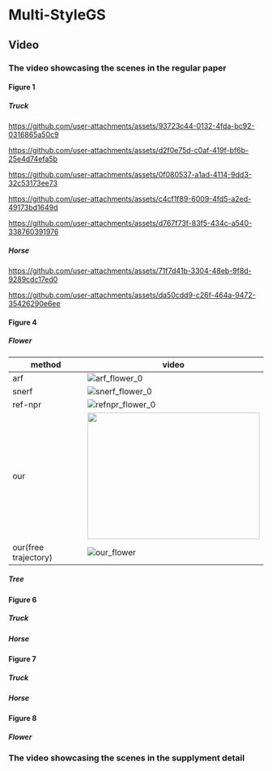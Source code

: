 # Multi-StyleGS
## Video
### The video showcasing the scenes in the regular paper
#### Figure 1
##### Truck

https://github.com/user-attachments/assets/93723c44-0132-4fda-bc92-0316865a50c9



https://github.com/user-attachments/assets/d2f0e75d-c0af-419f-bf6b-25e4d74efa5b



https://github.com/user-attachments/assets/0f080537-a1ad-4114-9dd3-32c53173ee73



https://github.com/user-attachments/assets/c4cf1f89-6009-4fd5-a2ed-49173bd1649d



https://github.com/user-attachments/assets/d767f73f-83f5-434c-a540-338760391976
##### Horse


https://github.com/user-attachments/assets/71f7d41b-3304-48eb-9f8d-9289cdc17ed0



https://github.com/user-attachments/assets/da50cdd9-c26f-464a-9472-35426290e6ee




#### Figure 4
##### Flower
| method  | video |
| ------------- | ------------- |
| arf  |![arf_flower_0](https://github.com/user-attachments/assets/a049ae3a-0ac0-493a-9387-399c727cde0c)  |
|  snerf |  ![snerf_flower_0](https://github.com/user-attachments/assets/3f4e4e47-bb59-4231-be40-364dda351156)|
|ref-npr| ![refnpr_flower_0](https://github.com/user-attachments/assets/a454feaa-11e6-44e3-9759-48038b58c741)|
|our|<img src="https://github.com/user-attachments/assets/1d50563e-3881-45eb-8b56-6c6479cbfd13" width="340" height="250"/>|
|our(free trajectory)| ![our_flower](https://github.com/user-attachments/assets/e744d0b9-d7dc-4098-9b15-2a08e3a33b82) |


##### Tree

#### Figure 6
##### Truck
##### Horse

#### Figure 7
##### Truck
##### Horse

#### Figure 8
##### Flower







### The video showcasing the scenes in the supplyment detail
